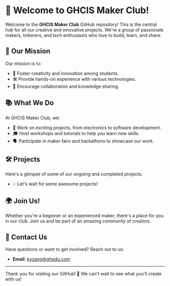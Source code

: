 # 🎉 Welcome to GHCIS Maker Club!

Welcome to the **GHCIS Maker Club** GitHub repository! This is the central hub for all our creative and innovative projects. We're a group of passionate makers, tinkerers, and tech enthusiasts who love to build, learn, and share.

## 🚀 Our Mission
Our mission is to:
- 🌟 Foster creativity and innovation among students.
- 🛠️ Provide hands-on experience with various technologies.
- 🤝 Encourage collaboration and knowledge sharing.

## 📚 What We Do
At GHCIS Maker Club, we:
- 🔧 Work on exciting projects, from electronics to software development.
- 🎓 Host workshops and tutorials to help you learn new skills.
- 🗣️ Participate in maker fairs and hackathons to showcase our work.

## 🛠️ Projects
Here's a glimpse of some of our ongoing and completed projects:
- 💡 Let's wait for some awesome projects! 

## 🌍 Join Us!
Whether you're a beginner or an experienced maker, there's a place for you in our club. Join us and be part of an amazing community of creators.

## 📧 Contact Us
Have questions or want to get involved? Reach out to us:
- **Email**: kyzang@ghedu.com

---

Thank you for visiting our GitHub! 🎉 We can't wait to see what you'll create with us!
